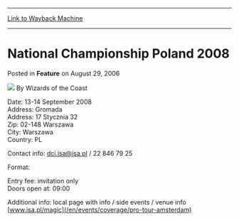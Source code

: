 
---
[Link to Wayback Machine](https://web.archive.org/web/20211023205351/https://magic.wizards.com/en/articles/archive/feature/national-championship-poland-2008-2006-08-29)

[_metadata_:wayback_url]:- "https://magic.wizards.com/en/articles/archive/feature/national-championship-poland-2008-2006-08-29"
[_metadata_:wayback_raw_url]:- "https://web.archive.org/web/20211023205351id_/https://magic.wizards.com/en/articles/archive/feature/national-championship-poland-2008-2006-08-29"
[_metadata_:wayback_capture_timestamp]:- "2021-10-23 20:53:51+00:00"
[_metadata_:description]:- "Date: 13-14 September 2008 Address: Gromada Address: 17 Stycznia 32 Zip: 02-148 Warszawa City: Warszawa Country: PL Contact info: dci.isa@isa.pl / 22 846 79 25 Format: Entry fee: invitation only Doors open at: 09:00 Additional info: local page with info / side events / venue infowww.isa.pl/magic"
[_metadata_:generator]:- "Drupal 7 (http://drupal.org)"
---


 National Championship Poland 2008
==================================



 Posted in **Feature**
 on August 29, 2006 






![](https://media.magic.wizards.com/styles/auth_small/public/images/person/wizards_author.jpg)
By Wizards of the Coast











Date: 13-14 September 2008  
 Address: Gromada  
 Address: 17 Stycznia 32  
 Zip: 02-148 Warszawa  
 City: Warszawa  
 Country: PL


Contact info: dci.isa@isa.pl / 22 846 79 25


Format: 


Entry fee: invitation only  
 Doors open at: 09:00


Additional info: local page with info / side events / venue info  
[www.isa.pl/magic](/en/events/coverage/pro-tour-amsterdam)







